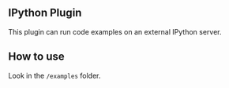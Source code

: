 IPython Plugin
--------------------

This plugin can run code examples on an external IPython server.

How to use
----------

Look in the `/examples` folder. 